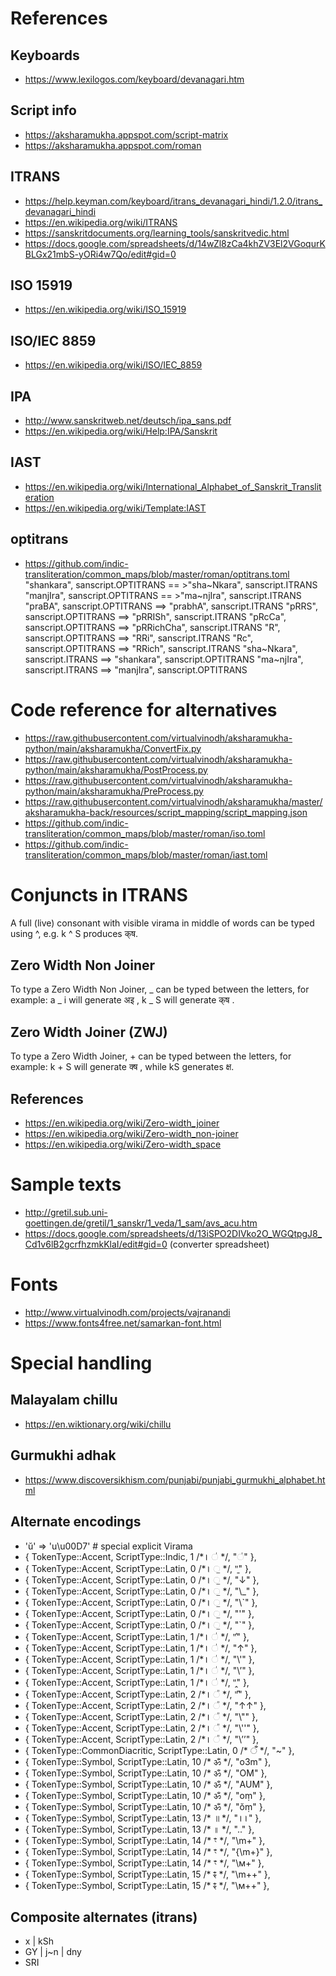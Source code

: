 # References
## Keyboards
* https://www.lexilogos.com/keyboard/devanagari.htm
## Script info
* https://aksharamukha.appspot.com/script-matrix
* https://aksharamukha.appspot.com/roman
## ITRANS
* https://help.keyman.com/keyboard/itrans_devanagari_hindi/1.2.0/itrans_devanagari_hindi
* https://en.wikipedia.org/wiki/ITRANS
* https://sanskritdocuments.org/learning_tools/sanskritvedic.html
* https://docs.google.com/spreadsheets/d/14wZl8zCa4khZV3El2VGoqurKBLGx21mbS-yORi4w7Qo/edit#gid=0
## ISO 15919
* https://en.wikipedia.org/wiki/ISO_15919
## ISO/IEC 8859
* https://en.wikipedia.org/wiki/ISO/IEC_8859
## IPA
* http://www.sanskritweb.net/deutsch/ipa_sans.pdf
* https://en.wikipedia.org/wiki/Help:IPA/Sanskrit
## IAST
* https://en.wikipedia.org/wiki/International_Alphabet_of_Sanskrit_Transliteration
* https://en.wikipedia.org/wiki/Template:IAST
## optitrans
* https://github.com/indic-transliteration/common_maps/blob/master/roman/optitrans.toml
    "shankara", sanscript.OPTITRANS == >"sha~Nkara", sanscript.ITRANS
    "manjIra", sanscript.OPTITRANS == >"ma~njIra", sanscript.ITRANS
    "praBA", sanscript.OPTITRANS ==> "prabhA", sanscript.ITRANS
    "pRRS", sanscript.OPTITRANS ==> "pRRISh", sanscript.ITRANS
    "pRcCa", sanscript.OPTITRANS ==> "pRRichCha", sanscript.ITRANS
    "R", sanscript.OPTITRANS ==> "RRi", sanscript.ITRANS
    "Rc", sanscript.OPTITRANS ==> "RRich", sanscript.ITRANS
    "sha~Nkara", sanscript.ITRANS ==> "shankara", sanscript.OPTITRANS
    "ma~njIra", sanscript.ITRANS ==> "manjIra", sanscript.OPTITRANS

# Code reference for alternatives
* https://raw.githubusercontent.com/virtualvinodh/aksharamukha-python/main/aksharamukha/ConvertFix.py
* https://raw.githubusercontent.com/virtualvinodh/aksharamukha-python/main/aksharamukha/PostProcess.py
* https://raw.githubusercontent.com/virtualvinodh/aksharamukha-python/main/aksharamukha/PreProcess.py
* https://raw.githubusercontent.com/virtualvinodh/aksharamukha/master/aksharamukha-back/resources/script_mapping/script_mapping.json
* https://github.com/indic-transliteration/common_maps/blob/master/roman/iso.toml
* https://github.com/indic-transliteration/common_maps/blob/master/roman/iast.toml

# Conjuncts in ITRANS
A full (live) consonant with visible virama in middle of words can be typed using ^, e.g. k ^ S produces क्‌ष.

## Zero Width Non Joiner
To type a Zero Width Non Joiner, _ can be typed between the letters, for example: a _ i will generate अ‌इ , k _ S will generate क्‌ष .

## Zero Width Joiner (ZWJ)
To type a Zero Width Joiner, + can be typed between the letters, for example: k + S will generate क्‍ष , while kS generates क्ष.

## References
* https://en.wikipedia.org/wiki/Zero-width_joiner
* https://en.wikipedia.org/wiki/Zero-width_non-joiner
* https://en.wikipedia.org/wiki/Zero-width_space

# Sample texts
* http://gretil.sub.uni-goettingen.de/gretil/1_sanskr/1_veda/1_sam/avs_acu.htm
* https://docs.google.com/spreadsheets/d/13iSPO2DIVko2O_WGQtpgJ8_Cd1v6lB2gcrfhzmkKlaI/edit#gid=0 (converter spreadsheet)

# Fonts
* http://www.virtualvinodh.com/projects/vajranandi
* https://www.fonts4free.net/samarkan-font.html

# Special handling
## Malayalam chillu
* https://en.wiktionary.org/wiki/chillu
## Gurmukhi adhak
* https://www.discoversikhism.com/punjabi/punjabi_gurmukhi_alphabet.html

## Alternate encodings
* 'ŭ' => 'u\u00D7' # special explicit Virama
* { TokenType::Accent,          ScriptType::Indic,   1 /*꠰  ॑ */,       "◌॑" },
* { TokenType::Accent,          ScriptType::Latin,   0 /*꠰  ॒ */,       "̱" },
* { TokenType::Accent,          ScriptType::Latin,   0 /*꠰  ॒ */,       "↓" },
* { TokenType::Accent,          ScriptType::Latin,   0 /*꠰  ॒ */,       "\\_" },
* { TokenType::Accent,          ScriptType::Latin,   0 /*꠰  ॒ */,       "\\`" },
* { TokenType::Accent,          ScriptType::Latin,   0 /*꠰  ॒ */,       "'" },
* { TokenType::Accent,          ScriptType::Latin,   0 /*꠰  ॒ */,       "`" },
* { TokenType::Accent,          ScriptType::Latin,   1 /*꠰  ॑ */,       "̍" },
* { TokenType::Accent,          ScriptType::Latin,   1 /*꠰  ॑ */,       "↑" },
* { TokenType::Accent,          ScriptType::Latin,   1 /*꠰  ॑ */,       "\\'" },
* { TokenType::Accent,          ScriptType::Latin,   1 /*꠰  ॑ */,       "\\’" },
* { TokenType::Accent,          ScriptType::Latin,   1 /*꠰  ॑ */,       "̭" },
* { TokenType::Accent,          ScriptType::Latin,   2 /*꠰  ᳚ */,       "̎" },
* { TokenType::Accent,          ScriptType::Latin,   2 /*꠰  ᳚ */,       "↑↑" },
* { TokenType::Accent,          ScriptType::Latin,   2 /*꠰  ᳚ */,       "\\\"" },
* { TokenType::Accent,          ScriptType::Latin,   2 /*꠰  ᳚ */,       "\\''" },
* { TokenType::Accent,          ScriptType::Latin,   2 /*꠰  ᳚ */,       "\\’’" },
* { TokenType::CommonDiacritic, ScriptType::Latin,   0 /* ँ */,       "~" },
* { TokenType::Symbol,          ScriptType::Latin,  10 /* ॐ */,      "o3m" },
* { TokenType::Symbol,          ScriptType::Latin,  10 /* ॐ */,      "OM" },
* { TokenType::Symbol,          ScriptType::Latin,  10 /* ॐ */,      "AUM" },
* { TokenType::Symbol,          ScriptType::Latin,  10 /* ॐ */,      "oṃ" },
* { TokenType::Symbol,          ScriptType::Latin,  10 /* ॐ */,      "ŏṃ" },
* { TokenType::Symbol,          ScriptType::Latin,  13 /* ॥ */,       "꠰꠰" },
* { TokenType::Symbol,          ScriptType::Latin,  13 /* ॥ */,       ".." },
* { TokenType::Symbol,          ScriptType::Latin,  14 /* ꣳ */,       "\\m+" },
* { TokenType::Symbol,          ScriptType::Latin,  14 /* ꣳ */,       "{\\m+}" },
* { TokenType::Symbol,          ScriptType::Latin,  14 /* ꣳ */,       "\\м+" },
* { TokenType::Symbol,          ScriptType::Latin,  15 /* ꣴ */,       "\\m++" },
* { TokenType::Symbol,          ScriptType::Latin,  15 /* ꣴ */,       "\\м++" },

## Composite alternates (itrans)
* x | kSh
* GY | j~n | dny
* SRI